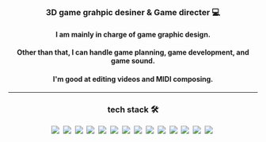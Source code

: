 <div align="center">
<h3> 3D game grahpic desiner & Game directer 💻 </h3>

<h4>I am mainly in charge of game graphic design.</h4>
<h4>Other than that, I can handle game planning, game development, and game sound.</h4>
<h4>I'm good at editing videos and MIDI composing.</h4>

<hr/>

<h3>tech stack 🛠️</h3>

<img src="https://img.shields.io/badge/Photoshop-31A8FF?style=flat-square&logo=adobephotoshop&logoColor=white"/>&nbsp;
<img src="https://img.shields.io/badge/AfterEffects-999FF?style=flat-square&logo=adobeaftereffects&logoColor=white"/>&nbsp;
<img src="https://img.shields.io/badge/Premierpro-9999FF?style=flat-square&logo=adobepremierepro&logoColor=white"/>&nbsp;
<img src="https://img.shields.io/badge/Blender-F5792A?style=flat-square&logo=blender&logoColor=white"/>&nbsp;
<img src="https://img.shields.io/badge/Medibangpaint-00DBDE?style=flat-square&logo=medibangpaint&logoColor=white"/>&nbsp;
<img src="https://img.shields.io/badge/Aseprite-7D929E?style=flat-square&logo=Aseprite&logoColor=white"/>&nbsp;
<img src="https://img.shields.io/badge/Autodesk-000000?style=flat-square&logo=autodesk&logoColor=white"/>&nbsp;
<img src="https://img.shields.io/badge/Unity-000000?style=flat-square&logo=unity&logoColor=white"/>&nbsp;
<img src="https://img.shields.io/badge/Csharp-239120?style=flat-square&logo=csharp&logoColor=white"/>&nbsp;
<img src="https://img.shields.io/badge/Python-3776AB?style=flat-square&logo=python&logoColor=white"/>&nbsp;
<img src="https://img.shields.io/badge/Visual Studio-5C2D91?style=flat-square&logo=Visual Studio&logoColor=white"/>&nbsp;
<img src="https://img.shields.io/badge/Visual Studio Code-007ACC?style=flat-square&logo=Visual Studio Code&logoColor=white"/>&nbsp;
<img src="https://img.shields.io/badge/Github-181717?style=flat-square&logo=Github&logoColor=white"/>&nbsp;
<img src="https://img.shields.io/badge/Git-F05032?style=flat-square&logo=Git&logoColor=white"/>&nbsp;


